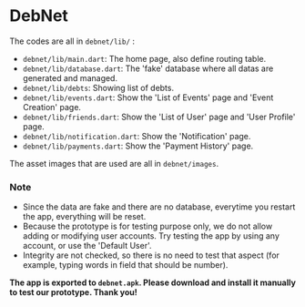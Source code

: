 # DebNet
The codes are all in `debnet/lib/` :
- `debnet/lib/main.dart`: The home page, also define routing table.
- `debnet/lib/database.dart`: The 'fake' database where all datas are generated and managed.
- `debnet/lib/debts`: Showing list of debts.
- `debnet/lib/events.dart`: Show the 'List of Events' page and 'Event Creation' page.
- `debnet/lib/friends.dart`: Show the 'List of User' page and 'User Profile' page.
- `debnet/lib/notification.dart`: Show the 'Notification' page.
- `debnet/lib/payments.dart`: Show the 'Payment History' page.

The asset images that are used are all in `debnet/images`.

### Note
- Since the data are fake and there are no database, everytime you restart the app, everything will be reset.
- Because the prototype is for testing purpose only, we do not allow adding or modifying user accounts. Try testing the app by using any account, or use the 'Default User'.
- Integrity are not checked, so there is no need to test that aspect (for example, typing words in field that should be number).

**The app is exported to `debnet.apk`. Please download and install it manually to test our prototype. Thank you!**
